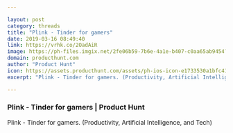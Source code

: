 ```yaml
---

layout: post
category: threads
title: "Plink - Tinder for gamers"
date: 2019-03-16 08:49:40
link: https://vrhk.co/2OadAiR
image: https://ph-files.imgix.net/2fe06b59-7b6e-4a1e-b407-c0aa65ab9454?auto=format&fit=crop&h=512&w=1024
domain: producthunt.com
author: "Product Hunt"
icon: https://assets.producthunt.com/assets/ph-ios-icon-e1733530a1bfc41080db8161823f1ef262cdbbc933800c0a2a706f70eb9c277a.png
excerpt: "Plink - Tinder for gamers. (Productivity, Artificial Intelligence, and Tech)"

---
```


### Plink - Tinder for gamers | Product Hunt

Plink - Tinder for gamers. (Productivity, Artificial Intelligence, and Tech)